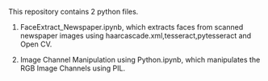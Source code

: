 This repository contains 2 python files.

1. FaceExtract_Newspaper.ipynb, which extracts faces from scanned newspaper images using haarcascade.xml,tesseract,pytesseract and Open CV.

2. Image Channel Manipulation using Python.ipynb, which manipulates the RGB Image Channels using PIL.
